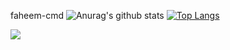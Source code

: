  faheem-cmd
![Anurag's github stats](https://github-readme-stats.vercel.app/api?username=faheem-cmd&show_icons=true&theme=radical)
[![Top Langs](https://github-readme-stats.vercel.app/api/top-langs/?username=faheem-cmd&layout=compact)](https://github.com/faheem-cmd/github-readme-stats)

<a href="https://github.com/anuraghazra/github-readme-stats">
  <img align="center" src="https://github-readme-stats.vercel.app/api/pin/?username=anuraghazra&repo=github-readme-stats" />
</a>
